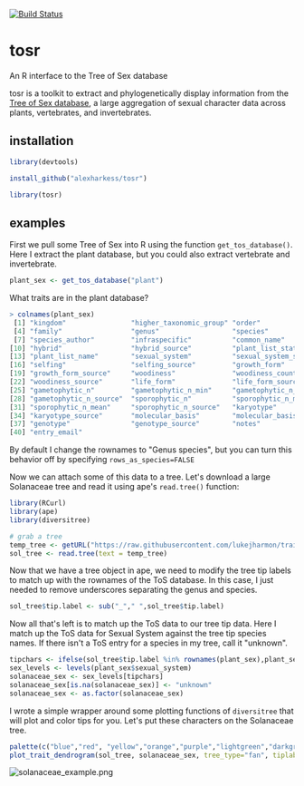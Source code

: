 [![Build Status](https://travis-ci.org/alexharkess/tosr.svg?branch=master)](https://travis-ci.org/alexharkess/tosr)

tosr
====

An R interface to the Tree of Sex database <br />

tosr is a toolkit to extract and phylogenetically display information from the [Tree of Sex database](www.treeofsex.org), a large aggregation of sexual character data across plants, vertebrates, and invertebrates. 


## installation ##

```r
library(devtools)

install_github("alexharkess/tosr")

library(tosr)
```

## examples ##

First we pull some Tree of Sex into R using the function ```get_tos_database()```. Here I extract the plant database, but you could also extract vertebrate and invertebrate.

```r
plant_sex <- get_tos_database("plant")
```

What traits are in the plant database?

```r
> colnames(plant_sex)
 [1] "kingdom"                "higher_taxonomic_group" "order"                 
 [4] "family"                 "genus"                  "species"               
 [7] "species_author"         "infraspecific"          "common_name"           
[10] "hybrid"                 "hybrid_source"          "plant_list_status"     
[13] "plant_list_name"        "sexual_system"          "sexual_system_source"  
[16] "selfing"                "selfing_source"         "growth_form"           
[19] "growth_form_source"     "woodiness"              "woodiness_count"       
[22] "woodiness_source"       "life_form"              "life_form_source"      
[25] "gametophytic_n"         "gametophytic_n_min"     "gametophytic_n_mean"   
[28] "gametophytic_n_source"  "sporophytic_n"          "sporophytic_n_min"     
[31] "sporophytic_n_mean"     "sporophytic_n_source"   "karyotype"             
[34] "karyotype_source"       "molecular_basis"        "molecular_basis_source"
[37] "genotype"               "genotype_source"        "notes"                 
[40] "entry_email"
```

By default I change the rownames to "Genus species", but you can turn this behavior off by specifying ```rows_as_species=FALSE```

Now we can attach some of this data to a tree. Let's download a large Solanaceae tree and read it using ape's ```read.tree()``` function:

```r
library(RCurl)
library(ape)
library(diversitree)

# grab a tree
temp_tree <- getURL("https://raw.githubusercontent.com/lukejharmon/traitathon/master/solanaceae/Solanaceae.tre")
sol_tree <- read.tree(text = temp_tree)
```

Now that we have a tree object in ape, we need to modify the tree tip labels to match up with the rownames of the ToS database. In this case, I just needed to remove underscores separating the genus and species. 

```r
sol_tree$tip.label <- sub("_"," ",sol_tree$tip.label)
```

Now all that's left is to match up the ToS data to our tree tip data. Here I match up the ToS data for Sexual System against the tree tip species names. If there isn't a ToS entry for a species in my tree, call it "unknown".

```r
tipchars <- ifelse(sol_tree$tip.label %in% rownames(plant_sex),plant_sex$sexual_system,NA)
sex_levels <- levels(plant_sex$sexual_system)
solanaceae_sex <- sex_levels[tipchars]
solanaceae_sex[is.na(solanaceae_sex)] <- "unknown" 
solanaceae_sex <- as.factor(solanaceae_sex)
```

I wrote a simple wrapper around some plotting functions of ```diversitree``` that will plot and color tips for you. Let's put these characters on the Solanaceae tree.

```r
palette(c("blue","red", "yellow","orange","purple","lightgreen","darkgreen","lightblue","grey"))
plot_trait_dendrogram(sol_tree, solanaceae_sex, tree_type="fan", tiplabel_cex=0.15, legend=TRUE, legend_loc="bottomleft", legend_cex=0.6)
```

![solanaceae_example.png](http://i.imgur.com/oV7jzMC.jpg)
